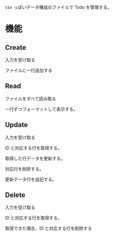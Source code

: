 csv っぽいデータ構成のファイルで Todo を管理する。

# 機能

## Create

入力を受け取る

ファイルに一行追加する

## Read

ファイルをすべて読み取る

一行ずつフォーマットして表示する。

## Update

入力を受け取る

ID と対応する行を取得する。

取得した行データを更新する。

対応行を削除する。

更新データ行を追記する。

## Delete

入力を受け取る

ID と対応する行を取得する。

取得できた場合、ID と対応する行を削除する
